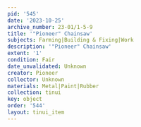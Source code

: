 ```yaml
---
pid: '545'
date: '2023-10-25'
archive_number: 23-01/1-5-9
title: '"Pioneer" Chainsaw'
subjects: Farming|Building & Fixing|Work
description: '"Pioneer" Chainsaw'
extent: '1'
condition: Fair
date_unvalidated: Unknown
creator: Pioneer
collector: Unknown
materials: Metal|Paint|Rubber
collection: tinui
key: object
order: '544'
layout: tinui_item
---
```

